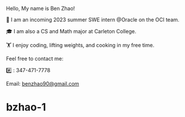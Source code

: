 Hello, My name is Ben Zhao!

👋 I am an incoming 2023 summer SWE intern @Oracle on the OCI team. 

🎓 I am also a CS and Math major at Carleton College. 

🏋️ I enjoy coding, lifting weights, and cooking in my free time.

Feel free to contact me:

#️⃣ : 347-471-7778

Email: benzhao90@gmail.com
# bzhao-1
